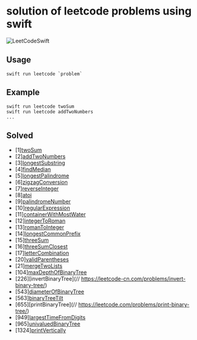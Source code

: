 # solution of leetcode problems using swift 

![LeetCodeSwift](https://github.com/JerryChu/leetcode_swift/workflows/LeetCodeSwift/badge.svg)

## Usage
    swift run leetcode `problem`

## Example
    swift run leetcode twoSum
    swift run leetcode addTwoNumbers
    ...

## Solved
- [1][twoSum](https://leetcode.com/problems/two-sum/description/)
- [2][addTwoNumbers](https://leetcode.com/problems/add-two-numbers/description/)
- [3][longestSubstring](https://leetcode.com/problems/longest-substring-without-repeating-characters/description/)  
- [4][findMedian](https://leetcode.com/problems/median-of-two-sorted-arrays/description/)
- [5][longestPalindrome](https://leetcode.com/problems/longest-palindromic-substring/description/)
- [6][zigzagConversion](https://leetcode.com/problems/zigzag-conversion/description/)
- [7][reverseInteger](https://leetcode.com/problems/reverse-integer/description/)
- [8][atoi](https://leetcode.com/problems/string-to-integer-atoi/description/)
- [9][palindromeNumber](https://leetcode.com/problems/palindrome-number/description/)
- [10][regularExpression](https://leetcode.com/problems/regular-expression-matching/description/)
- [11][containerWithMostWater](https://leetcode.com/problems/container-with-most-water/description/)
- [12][integerToRoman](https://leetcode.com/problems/integer-to-roman/description/)
- [13][romanToInteger](https://leetcode.com/problems/roman-to-integer/description/)
- [14][longestCommonPrefix](https://leetcode.com/problems/longest-common-prefix/description/)
- [15][threeSum](https://leetcode.com/problems/3sum/description/)
- [16][threeSumClosest](https://leetcode.com/problems/3sum-closest/)
- [17][letterCombination](https://leetcode.com/problems/letter-combinations-of-a-phone-number/description/)
- [20][validParentheses](https://leetcode.com/problems/valid-parentheses/description/)
- [21][mergeTwoLists](https://leetcode.com/problems/merge-two-sorted-lists/)
- [104][maxDepthOfBinaryTree](https://leetcode.com/problems/maximum-depth-of-binary-tree/)
- [226][invertBinaryTree](// https://leetcode-cn.com/problems/invert-binary-tree/)
- [543][diameterOfBinaryTree](https://leetcode.com/problems/diameter-of-binary-tree/)
- [563][binaryTreeTilt](https://leetcode.com/problems/binary-tree-tilt/)
- [655][printBinaryTree](// https://leetcode.com/problems/print-binary-tree/)
- [949][largestTimeFromDigits](https://leetcode.com/problems/largest-time-for-given-digits/)
- [965][univaluedBinaryTree](https://leetcode.com/problems/univalued-binary-tree/)
- [1324][printVertically](https://leetcode.com/problems/print-words-vertically/)
